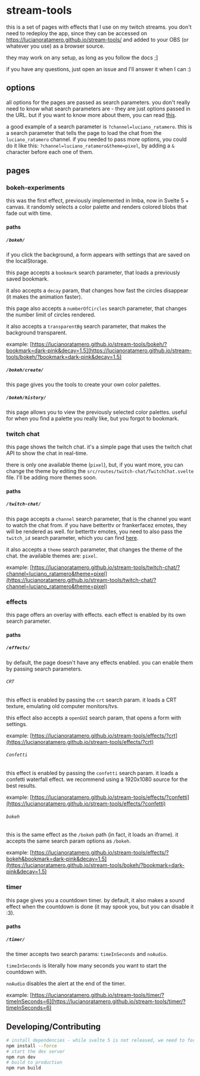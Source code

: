 
# stream-tools

this is a set of pages with effects that I use on my twitch streams. you don't need to redeploy the app, since they can be accessed on https://lucianoratamero.github.io/stream-tools/ and added to your OBS (or whatever you use) as a browser source.

they may work on any setup, as long as you follow the docs ;]

if you have any questions, just open an issue and I'll answer it when I can :)

## options

all options for the pages are passed as search parameters. you don't really need to know what search parameters are - they are just options passed in the URL. but if you want to know more about them, you can read [this](https://en.wikipedia.org/wiki/Query_string).

a good example of a search parameter is `?channel=luciano_ratamero`. this is a search parameter that tells the page to load the chat from the `luciano_ratamero` channel. if you needed to pass more options, you could do it like this: `?channel=luciano_ratamero&theme=pixel`, by adding a `&` character before each one of them.

## pages

### bokeh-experiments

this was the first effect, previously implemented in Imba, now in Svelte 5 + canvas. it randomly selects a color palette and renders colored blobs that fade out with time.

#### paths

##### `/bokeh/`

if you click the background, a form appears with settings that are saved on the localStorage.

this page accepts a `bookmark` search parameter, that loads a previously saved bookmark.

it also accepts a `decay` param, that changes how fast the circles disappear (it makes the animation faster).

this page also accepts a `numberOfCircles` search parameter, that changes the number limit of circles rendered.

it also accepts a `transparentBg` search parameter, that makes the background transparent.

example: [https://lucianoratamero.github.io/stream-tools/bokeh/?bookmark=dark-pink&decay=1.5](https://lucianoratamero.github.io/stream-tools/bokeh/?bookmark=dark-pink&decay=1.5)

##### `/bokeh/create/`

this page gives you the tools to create your own color palettes.

##### `/bokeh/history/`

this page allows you to view the previously selected color palettes. useful for when you find a palette you really like, but you forgot to bookmark.

### twitch chat

this page shows the twitch chat. it's a simple page that uses the twitch chat API to show the chat in real-time.

there is only one available theme (`pixel`), but, if you want more, you can change the theme by editing the `src/routes/twitch-chat/TwitchChat.svelte` file. I'll be adding more themes soon.

#### paths

##### `/twitch-chat/`

this page accepts a `channel` search parameter, that is the channel you want to watch the chat from. if you have betterttv or frankerfacez emotes, they will be rendered as well. for betterttv emotes, you need to also pass the `twitch_id` search parameter, which you can find [here](https://www.streamweasels.com/tools/convert-twitch-username-to-user-id/).

it also accepts a `theme` search parameter, that changes the theme of the chat. the available themes are: `pixel`.

example: [https://lucianoratamero.github.io/stream-tools/twitch-chat/?channel=luciano_ratamero&theme=pixel](https://lucianoratamero.github.io/stream-tools/twitch-chat/?channel=luciano_ratamero&theme=pixel)

### effects

this page offers an overlay with effects. each effect is enabled by its own search parameter.

#### paths

##### `/effects/`

by default, the page doesn't have any effects enabled. you can enable them by passing search parameters.

###### `CRT`

this effect is enabled by passing the `crt` search param. it loads a CRT texture, emulating old computer monitors/tvs.

this effect also accepts a `openGUI` search param, that opens a form with settings.

example: [https://lucianoratamero.github.io/stream-tools/effects/?crt](https://lucianoratamero.github.io/stream-tools/effects/?crt)

###### `Confetti`

this effect is enabled by passing the `confetti` search param. it loads a confetti waterfall effect. we recommend using a 1920x1080 source for the best results.

example: [https://lucianoratamero.github.io/stream-tools/effects/?confetti](https://lucianoratamero.github.io/stream-tools/effects/?confetti)

###### `bokeh`

this is the same effect as the `/bokeh` path (in fact, it loads an iframe). it accepts the same search param options as `/bokeh`.

example: [https://lucianoratamero.github.io/stream-tools/effects/?bokeh&bookmark=dark-pink&decay=1.5](https://lucianoratamero.github.io/stream-tools/bokeh/?bookmark=dark-pink&decay=1.5)

### timer

this page gives you a countdown timer. by default, it also makes a sound effect when the countdown is done (it may spook you, but you can disable it :3).

#### paths

##### `/timer/`

the timer accepts two search params: `timeInSeconds` and `noAudio`.

`timeInSeconds` is literally how many seconds you want to start the countdown with.

`noAudio` disables the alert at the end of the timer.

example: [https://lucianoratamero.github.io/stream-tools/timer/?timeInSeconds=6](https://lucianoratamero.github.io/stream-tools/timer/?timeInSeconds=6)


## Developing/Contributing

```bash
# install dependencies - while svelte 5 is not released, we need to force the install
npm install --force
# start the dev server
npm run dev
# build to production
npm run build
```
